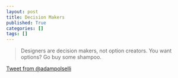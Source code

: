 ```yaml
---
layout: post
title: Decision Makers
published: True
categories: []
tags: []
---
```


> Designers are decision makers, not option creators. You want options? Go buy some shampoo.

[Tweet from @adampolselli](https://twitter.com/adampolselli/status/218786610077110272)